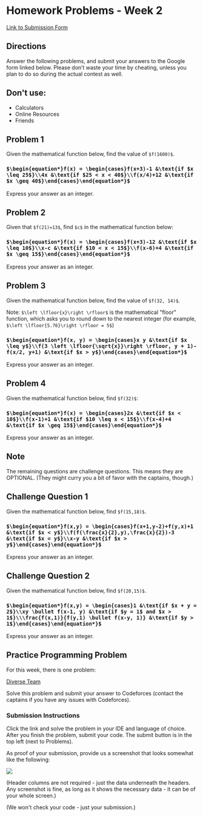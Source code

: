 # Homework Problems - Week 2

[Link to Submission Form](https://forms.gle/g2q6DRWVhpuEQWvn8)

## Directions

Answer the following problems, and submit your answers to the Google form linked below. Please don’t waste your time by cheating, unless you plan to do so during the actual contest as well.

## Don't use:
- Calculators
- Online Resources
- Friends

## Problem 1
Given the mathematical function below, find the value of `$f(1600)$`.

### `$\begin{equation*}f(x) = \begin{cases}f(x+3)-1 &\text{if $x \leq 25$}\\4x &\text{if $25 < x < 40$}\\f(x/4)+12 &\text{if $x \geq 40$}\end{cases}\end{equation*}$`

Express your answer as an integer.
    
## Problem 2
Given that `$f(21)=13$`, find `$c$` in the mathematical function below:

### `$\begin{equation*}f(x) = \begin{cases}f(x+3)-12 &\text{if $x \leq 10$}\\x-c &\text{if $10 < x < 15$}\\f(x-6)+4 &\text{if $x \geq 15$}\end{cases}\end{equation*}$`

Express your answer as an integer.

## Problem 3
Given the mathematical function below, find the value of `$f(32, 14)$`.

Note: `$\left \lfloor{x}\right \rfloor$` is the mathematical "floor" function, which asks you to round down to the nearest integer (for example, `$\left \lfloor{5.76}\right \rfloor = 5$`)

### `$\begin{equation*}f(x, y) = \begin{cases}x y &\text{if $x \leq y$}\\f(3 \left \lfloor{\sqrt{x}}\right \rfloor, y + 1)-f(x/2, y+1) &\text{if $x > y$}\end{cases}\end{equation*}$`

Express your answer as an integer.

## Problem 4
Given the mathematical function below, find `$f(32)$`:

### `$\begin{equation*}f(x) = \begin{cases}2x &\text{if $x < 10$}\\f(x-1)+1 &\text{if $10 \leq x < 15$}\\f(x-4)+4 &\text{if $x \geq 15$}\end{cases}\end{equation*}$`

Express your answer as an integer.

## Note

The remaining questions are challenge questions. This means they are OPTIONAL. (They might curry you a bit of favor with the captains, though.)

## Challenge Question 1
Given the mathematical function below, find `$f(15,18)$`.

### `$\begin{equation*}f(x,y) = \begin{cases}f(x+1,y-2)+f(y,x)+1 &\text{if $x < y$}\\f(f(\frac{x}{2},y),\frac{x}{2})-3 &\text{if $x = y$}\\x-y &\text{if $x > y$}\end{cases}\end{equation*}$`

Express your answer as an integer.

## Challenge Question 2
Given the mathematical function below, find `$f(20,15)$`.

### `$\begin{equation*}f(x,y) = \begin{cases}1 &\text{if $x + y = 2$}\\xy \bullet f(x-1, y) &\text{if $y = 1$ and $x > 1$}\\\frac{f(x,1)}{f(y,1) \bullet f(x-y, 1)} &\text{if $y > 1$}\end{cases}\end{equation*}$`

Express your answer as an integer.

## Practice Programming Problem
For this week, there is one problem:

[Diverse Team](https://codeforces.com/contest/988/problem/A)

Solve this problem and submit your answer to Codeforces (contact the captains if you have any issues with Codeforces).

### Submission Instructions

Click the link and solve the problem in your IDE and language of choice. After you finish the problem, submit your code.
The submit button is in the top left (next to Problems).

As proof of your submission, provide us a screenshot that looks somewhat like the following:

![](https://cdn.discordapp.com/attachments/755867961369165854/759560439607722015/unknown.png)

(Header columns are not required - just the data underneath the headers. Any screenshot is fine, as long as it shows
the necessary data - it can be of your whole screen.)

(We won't check your code - just your submission.)
